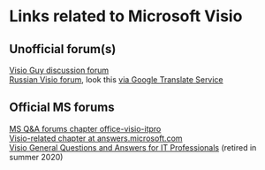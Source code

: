 # Links related to Microsoft Visio
## Unofficial forum(s)
[Visio Guy discussion forum](http://visguy.com/vgforum/index.php)    
[Russian Visio forum](https://visio.getbb.ru/), look this [via Google Translate Service](https://visio-getbb-ru.translate.goog/?_x_tr_sl=ru&_x_tr_tl=en&_x_tr_hl=ru&_x_tr_pto=wapp)

## Official MS forums 
[MS Q&A forums chapter office-visio-itpro](https://docs.microsoft.com/en-us/answers/topics/office-visio-itpro.html)  
[Visio-related chapter at answers.microsoft.com](https://answers.microsoft.com/en-us/msoffice/forum?sort=LastReplyDate&dir=Desc&tab=All&status=all&mod=&modAge=&advFil=&postedAfter=&postedBefore=&threadType=All&isFilterExpanded=false&page=1)   
[Visio General Questions and Answers for IT Professionals](https://social.technet.microsoft.com/Forums/en-US/home?forum=visiogeneral) (retired in summer 2020)   
